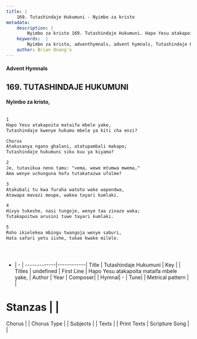 ```yaml
---
title: |
    169. Tutashindaje Hukumuni - Nyimbo za kristo
metadata:
    description: |
        Nyimbo za kristo 169. Tutashindaje Hukumuni. Hapo Yesu atakapoita mataifa mbele yake,  Tutashindaje kwenye hukumu mbele ya kiti cha enzi?   Chorus Atakusanya ngano ghalani, atatupambali makapo;  Tutashindaje hukumuni siku kuu ya kiyama?   
    keywords:  |
        Nyimbo za kristo, adventhymnals, advent hymnals, Tutashindaje Hukumuni, Hapo Yesu atakapoita mataifa mbele yake, . 
    author: Brian Onang'o
---
```


#### Advent Hymnals
## 169. TUTASHINDAJE HUKUMUNI
####  Nyimbo za kristo,

```txt

1
Hapo Yesu atakapoita mataifa mbele yake, 
Tutashindaje kwenye hukumu mbele ya kiti cha enzi? 

Chorus
Atakusanya ngano ghalani, atatupambali makapo; 
Tutashindaje hukumuni siku kuu ya kiyama? 

2
Je, tutasikua neno tamu: "vema, wewe mtumwa mwema," 
Ama wenye uchunguna hofu tutakatazwa ufalme? 

3
Atakubali tu kwa furaha watoto wake wapendwa, 
Atawapa mavazi meupe, wakea tayari kumlaki. 

4
Hivyo tukeshe, nasi tungoje, wenye taa zinazo waka; 
Tutakapoitwa arusini tuwe tayari kumlaki. 

5
Roho ikielekea mbingu twangoja wenye saburi, 
Hata safari yetu iishe, tukae kwake milele.





```

- |   -  |
-------------|------------|
Title | Tutashindaje Hukumuni |
Key |  |
Titles | undefined |
First Line | Hapo Yesu atakapoita mataifa mbele yake,  |
Author | 
Year | 
Composer| |
Hymnal|  - |
Tune|  |
Metrical pattern | |
# Stanzas |  |
Chorus |  |
Chorus Type |  |
Subjects | |
Texts |  |
Print Texts | 
Scripture Song |  |
    
